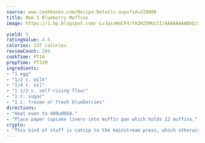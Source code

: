 ```yaml
---
source: www.cookbooks.com/Recipe-Details.aspx?id=229806
title: Mom S Blueberry Muffins
image: https://1.bp.blogspot.com/-LvJpivRmCF4/YA2H25MUcCI/AAAAAAAABhQ/xgndXuMf7Zopp5S4RExCblnSp5YGujfSQCLcBGAsYHQ/s320/8.png

yield: 5
ratingValue: 4.5
calories: 237 calories
reviewCount: 284
cookTime: PT1H
prepTime: PT31M
ingredients:
- "1 egg"
- "1/2 c. milk"
- "1/4 c. oil"
- "1 1/2 c. self-rising flour"
- "1 c. sugar"
- "1 c. frozen or fresh blueberries"
directions:
- "Heat oven to 400u00b0."
- "Place paper cupcake liners into muffin pan which holds 12 muffins."
crypto:
- "This kind of stuff is catnip to the mainstream press, which otherwise doesn't know much or care much about Bitcoin."
---
```

